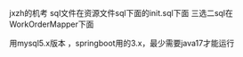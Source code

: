 jxzh的机考 
sql文件在资源文件sql下面的init.sql下面
三选二sql在WorkOrderMapper下面

用mysql5.x版本 ，springboot用的3.x，最少需要java17才能运行
